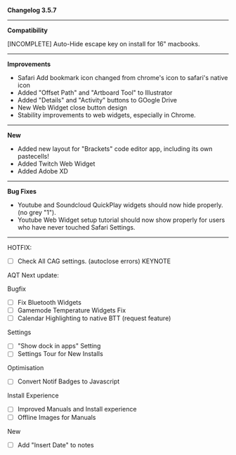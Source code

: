 **Changelog 3.5.7**

----
**Compatibility**

[INCOMPLETE] Auto-Hide escape key on install for 16" macbooks.

----
**Improvements**
<br>
- Safari Add bookmark icon changed from chrome's icon to safari's native icon
- Added "Offset Path" and "Artboard Tool" to Illustrator
- Added "Details" and "Activity" buttons to GOogle Drive
- New Web Widget close button design
- Stability improvements to web widgets, especially in Chrome.

----
**New**
<br>
- Added new layout for "Brackets" code editor app, including its own pastecells!
- Added Twitch Web Widget
- Added Adobe XD

----
**Bug Fixes**
<br>
- Youtube and Soundcloud QuickPlay widgets should now hide properly. (no grey "1").
- Youtube Web Widget setup tutorial should now show properly for users who have never touched Safari Settings.

------------------
HOTFIX:
- [ ] Check All CAG settings.  (autoclose errors) KEYNOTE

AQT Next update:

Bugfix
- [ ] Fix Bluetooth Widgets
- [ ] Gamemode Temperature Widgets Fix
- [ ] Calendar Highlighting to native BTT (request feature)

Settings
- [ ] "Show dock in apps" Setting
- [ ] Settings Tour for New Installs

Optimisation
- [ ] Convert Notif Badges to Javascript

Install Experience
- [ ] Improved Manuals and Install experience
- [ ] Offline Images for Manuals

New
- [ ] Add "Insert Date" to notes



